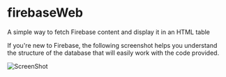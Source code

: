 # firebaseWeb
A simple way to fetch Firebase content and display it in an HTML table

If you're new to Firebase, the following screenshot helps you understand the structure of the database that will easily work with the code provided.

![ScreenShot](https://raw.github.com/tendaimaswaya/firebaseWeb/master/firebase.png)

